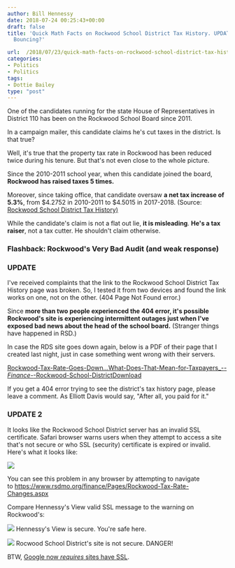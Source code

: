 ```yaml
---
author: Bill Hennessy
date: 2018-07-24 00:25:43+00:00
draft: false
title: 'Quick Math Facts on Rockwood School District Tax History. UPDATE: RDS Servers
  Bouncing?'

url:  /2018/07/23/quick-math-facts-on-rockwood-school-district-tax-history/
categories:
- Politics
- Politics
tags:
- Dottie Bailey
type: "post"
---
```





One of the candidates running for the state House of Representatives in District 110 has been on the Rockwood School Board since 2011. 







In a campaign mailer, this candidate claims he's cut taxes in the district. Is that true?







Well, it's true that the property tax rate in Rockwood has been reduced twice during his tenure. But that's not even close to the whole picture. 







Since the 2010-2011 school year, when this candidate joined the board, **Rockwood has raised taxes 5 times.**







Moreover, since taking office, that candidate oversaw **a net tax increase of 5.3%**, from $4.2752 in 2010-2011 to $4.5015 in 2017-2018. (Source: [Rockwood School District Tax History)](https://www.rsdmo.org/finance/Pages/Rockwood-Tax-Rate-Changes.aspx)







While the candidate's claim is not a flat out lie, **it is misleading**. **He's a tax raiser**, not a tax cutter. He shouldn't claim otherwise.







### Flashback: Rockwood's Very Bad Audit (and weak response)











### **UPDATE**







I've received complaints that the link to the Rockwood School District Tax History page was broken. So, I tested it from two devices and found the link works on one, not on the other. (404 Page Not Found error.) 







Since **more than two people experienced the 404 error, it's possible Rockwood's site is experiencing intermittent outages just when I've exposed bad news about the head of the school board.** (Stranger things have happened in RSD.)







In case the RDS site goes down again, below is a PDF of their page that I created last night, just in case something went wrong with their servers.







[Rockwood-Tax-Rate-Goes-Down…What-Does-That-Mean-for-Taxpayers_-_-Finance-_-Rockwood-School-District](https://www.hennessysview.com/wp-content/uploads/2018/07/Rockwood-Tax-Rate-Goes-Down…What-Does-That-Mean-for-Taxpayers_-_-Finance-_-Rockwood-School-District.pdf)[Download](https://www.hennessysview.com/wp-content/uploads/2018/07/Rockwood-Tax-Rate-Goes-Down…What-Does-That-Mean-for-Taxpayers_-_-Finance-_-Rockwood-School-District.pdf)







If you get a 404 error trying to see the district's tax history page, please leave a comment. As Elliott Davis would say, "After all, you paid for it."







### UPDATE 2







It looks like the Rockwood School District server has an invalid SSL certificate. Safari browser warns users when they attempt to access a site that's not secure or who SSL (security) certificate is expired or invalid. Here's what it looks like:





![](https://www.hennessysview.com/wp-content/uploads/2018/07/rds-ssl.gif)






You can see this problem in any browser by attempting to navigate to https://www.rsdmo.org/finance/Pages/Rockwood-Tax-Rate-Changes.aspx







Compare Hennessy's View valid SSL message to the warning on Rockwood's:





![](https://www.hennessysview.com/wp-content/uploads/2018/07/Screenshot-2018-07-24-22.18.01.png)
Hennessy's View is secure. You're safe here.



![](https://www.hennessysview.com/wp-content/uploads/2018/07/Screenshot-2018-07-24-22.03.18.png)
Rocwood School District's site is not secure. DANGER!





BTW, [Google now *requires* sites have SSL](https://serverguy.com/security/google-forcing-ssl-certificate-websites/). 



